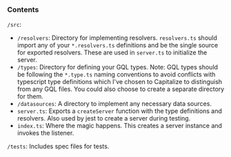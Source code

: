 
### Contents

`/src`:

-   `/resolvers`: Directory for implementing resolvers. `resolvers.ts` should import any of your `*.resolvers.ts` definitions and be the single source for exported resolvers. These are used in `server.ts` to initialize the server.
-   `/types`: Directory for defining your GQL types. Note: GQL types should be following the `*.type.ts` naming conventions to avoid conflicts with typescript type definitions which I've chosen to Capitalize to distinguish from any GQL files. You could also choose to create a separate directory for them.
-   `/datasources`: A directory to implement any necessary data sources.
-   `server.ts`: Exports a `createServer` function with the type definitions and resolvers. Also used by jest to create a server during testing.
-   `index.ts`: Where the magic happens. This creates a server instance and invokes the listener.

`/tests`: Includes spec files for tests.
